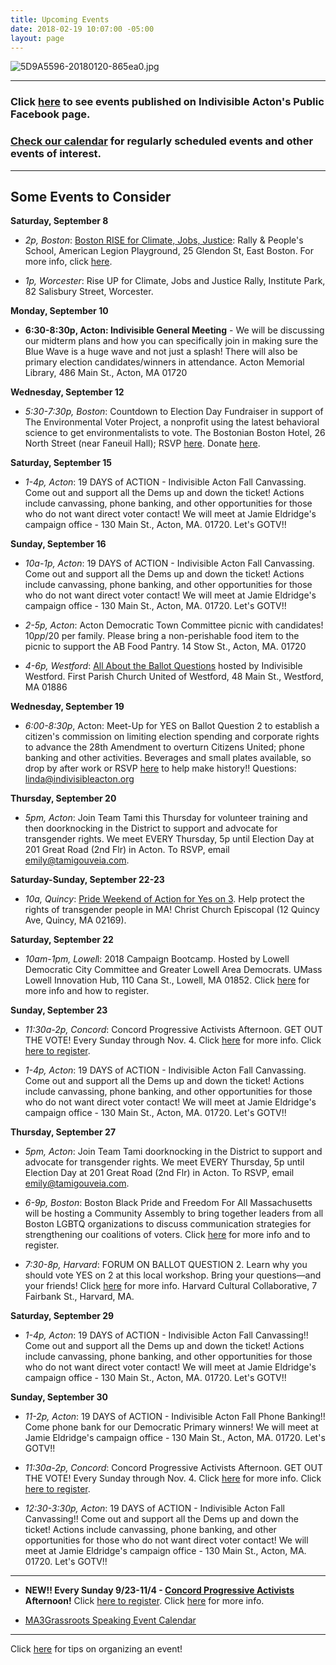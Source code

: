 ```yaml
---
title: Upcoming Events
date: 2018-02-19 10:07:00 -05:00
layout: page
---
```


![5D9A5596-20180120-865ea0.jpg](/uploads/5D9A5596-20180120-865ea0.jpg)

---

### Click [here](https://www.facebook.com/pg/IndivisibleActon/events/?ref=page_internal) to see events published on Indivisible Acton's Public Facebook page.

### [Check our calendar](http://www.indivisibleacton.org/calendar.html) for regularly scheduled events and other events of interest.

---

## Some Events to Consider

**Saturday, September 8**

* *2p, Boston*: [Boston RISE for Climate, Jobs, Justice](https://www.facebook.com/events/307646843315231/): Rally & People's School, American Legion Playground, 25 Glendon St, East Boston. For more info, click [here](https://peoplesclimate.org/rise/?source=tagged&referrer=group-nrdc&link_id=46&can_id=574622f1a89907bdcd11a29daa9a082f&email_referrer=email_407538&email_subject=2018-08-28-indivisible-acton-weekly-newsletter).

* *1p, Worcester*: Rise UP for Climate, Jobs and Justice Rally, Institute Park, 82 Salisbury Street, Worcester.

**Monday, September 10**

* **6:30-8:30p, Acton: Indivisible General Meeting** - We will be discussing our midterm plans and how you can specifically join in making sure the Blue Wave is a huge wave and not just a splash!  There will also be primary election candidates/winners in attendance.  Acton Memorial Library, 486 Main St., Acton, MA 01720

**Wednesday, September 12**

* *5:30-7:30p, Boston*: Countdown to Election Day Fundraiser in support of The Environmental Voter Project, a nonprofit using the latest behavioral science to get environmentalists to vote. The Bostonian Boston Hotel, 26 North Street (near Faneuil Hall); RSVP [here](https://docs.google.com/forms/d/e/1FAIpQLSdANoTCydWR7ZAqmbLQbQi1jqdmxfgWEoyhbyz24nBp9KnYeQ/viewform?link_id=32). Donate [here](https://secure.ngpvan.com/OWPFfpLrok6yW918gXzUjA2?link_id=33).

**Saturday, September 15**

* *1-4p, Acton*: 19 DAYS of ACTION - Indivisible Acton Fall Canvassing.  Come out and support all the Dems up and down the ticket! Actions include canvassing, phone banking, and other opportunities for those who do not want direct voter contact! We will meet at Jamie Eldridge's campaign office - 130 Main St., Acton, MA. 01720.  Let's GOTV!!

**Sunday, September 16**

* *10a-1p, Acton*: 19 DAYS of ACTION - Indivisible Acton Fall Canvassing.  Come out and support all the Dems up and down the ticket! Actions include canvassing, phone banking, and other opportunities for those who do not want direct voter contact!  We will meet at Jamie Eldridge's campaign office - 130 Main St., Acton, MA. 01720.  Let's GOTV!!

* *2-5p, Acton*: Acton Democratic Town Committee picnic with candidates!  $10pp/$20 per family.  Please bring a non-perishable food item to the picnic to support the AB Food Pantry.  14 Stow St., Acton, MA. 01720

* *4-6p, Westford*: [All About the Ballot Questions](https://www.facebook.com/events/1898970357074160/) hosted by Indivisible Westford.  First Parish Church United of Westford, 48 Main St., Westford, MA  01886

**Wednesday, September 19**

* *6:00-8:30p*, Acton: Meet-Up for YES on Ballot Question 2 to establish a citizen's commission on limiting election spending and corporate rights to advance the 28th Amendment to overturn Citizens United; phone banking and other activities. Beverages and small plates available, so drop by after work or RSVP [here](https://act.indivisible.org/event/attend-local-actions/40588) to help make history!! Questions: linda@indivisibleacton.org


**Thursday, September 20**

* *5pm, Acton*: Join Team Tami this Thursday for volunteer training and then doorknocking in the District to support and advocate for transgender rights. We meet EVERY Thursday, 5p until Election Day at 201 Great Road (2nd Flr) in Acton. To RSVP, email emily@tamigouveia.com.


**Saturday-Sunday, September 22-23**

* *10a, Quincy*: [Pride Weekend of Action for Yes on 3](https://secure.freedomma.org/page/s/boston-peca). Help protect the rights of transgender people in MA! Christ Church Episcopal (12 Quincy Ave, Quincy, MA 02169).

**Saturday, September 22**

* *10am-1pm, Lowel*l:  2018 Campaign Bootcamp.  Hosted by Lowell Democratic City Committee and Greater Lowell Area Democrats.  UMass Lowell Innovation Hub, 110 Cana St., Lowell, MA 01852.  Click [here](https://www.facebook.com/events/461934754291859/) for more info and how to register.

**Sunday, September 23**

* *11:30a-2p, Concord*: Concord Progressive Activists Afternoon. GET OUT THE VOTE!  Every Sunday through Nov. 4. Click [here](/uploads/ConcordProgressiveActivistAfternoons-993d55.png) for more info.  Click [here to register](http://bit.ly/2x1jA6a).  


* *1-4p, Acton*: 19 DAYS of ACTION - Indivisible Acton Fall Canvassing.  Come out and support all the Dems up and down the ticket! Actions include canvassing, phone banking, and other opportunities for those who do not want direct voter contact!  We will meet at Jamie Eldridge's campaign office - 130 Main St., Acton, MA. 01720.  Let's GOTV!!

**Thursday, September 27**

* *5pm, Acton*: Join Team Tami doorknocking in the District to support and advocate for transgender rights. We meet EVERY Thursday, 5p until Election Day at 201 Great Road (2nd Flr) in Acton. To RSVP, email emily@tamigouveia.com.


* *6-9p, Boston*: Boston Black Pride and Freedom For All Massachusetts will be hosting a Community Assembly to bring together leaders from all Boston LGBTQ organizations to discuss communication strategies for strengthening our coalitions of voters. Click [here](https://www.eventbrite.ca/e/boston-black-pride-community-assembly-a-call-to-defend-transgender-civli-rights-tickets-49308468958) for more info and to register.

* *7:30-8p, Harvard*: FORUM ON BALLOT QUESTION 2.  Learn why you should vote YES on 2 at this local workshop. Bring your questions—and your friends! Click [here](https://www.facebook.com/events/452656018574172/)  for more info.  Harvard Cultural Collaborative, 7 Fairbank St., Harvard, MA.

**Saturday, September 29**

* *1-4p, Acton*: 19 DAYS of ACTION - Indivisible Acton Fall Canvassing!!  Come out and support all the Dems up and down the ticket! Actions include canvassing, phone banking, and other opportunities for those who do not want direct voter contact!  We will meet at Jamie Eldridge's campaign office - 130 Main St., Acton, MA. 01720.  Let's GOTV!!

**Sunday, September 30**

* *11-2p, Acton*: 19 DAYS of ACTION - Indivisible Acton Fall Phone Banking!! Come phone bank for our Democratic Primary winners!  We will meet at Jamie Eldridge's campaign office - 130 Main St., Acton, MA. 01720.  Let's GOTV!!

* *11:30a-2p, Concord*: Concord Progressive Activists Afternoon. GET OUT THE VOTE!  Every Sunday through Nov. 4. Click [here](/uploads/ConcordProgressiveActivistAfternoons-993d55.png) for more info.  Click [here to register](http://bit.ly/2x1jA6a).  

* *12:30-3:30p, Acton*: 19 DAYS of ACTION - Indivisible Acton Fall Canvassing!!  Come out and support all the Dems up and down the ticket! Actions include canvassing, phone banking, and other opportunities for those who do not want direct voter contact!  We will meet at Jamie Eldridge's campaign office - 130 Main St., Acton, MA. 01720.  Let's GOTV!!

---

* **NEW!!  Every Sunday 9/23-11/4 - [Concord Progressive Activists](https://www.facebook.com/VoteBlueNovember/) Afternoon!** Click [here to register](http://bit.ly/2x1jA6a).  Click [here](/uploads/ConcordProgressiveActivistAfternoons-993d55.png) for more info.


* [MA3Grassroots Speaking Event Calendar](https://www.ma3grassroots.com/event-calendar)

---

Click [here](http://www.indivisibleacton.org/events/organize-an-event.html) for tips on organizing an event!